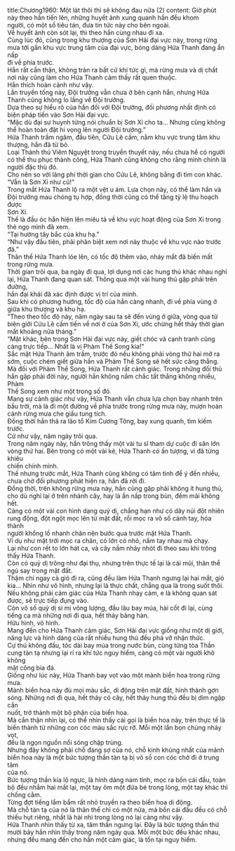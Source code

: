 title:Chương1960: Một lát thôi thì sẽ không đau nữa (2)
content:
Giờ phút này theo hắn tiến lên, những huyết ảnh xung quanh hắn đều khom<br>người, có một số tiêu tán, đưa tin tức này cho bên ngoài.<br>Về huyết ảnh còn sót lại, thì theo hắn cùng nhau đi xa.<br>Cùng lúc đó, cũng trong khu thượng của Sơn Hải đại vực này, trong rừng<br>mưa tới gần khu vực trung tâm của đại vực, bóng dáng Hứa Thanh đang ẩn nấp<br>đi về phía trước.<br>Hắn rất cẩn thận, không tràn ra bất cứ khí tức gì, mà rừng mưa và dị chất<br>nơi này cũng làm cho Hứa Thanh cảm thấy rất quen thuộc.<br>Hắn thích hoàn cảnh như vậy.<br>Lần truyền tống này, Đội trưởng vẫn chưa ở bên cạnh hắn, nhưng Hứa<br>Thanh cũng không lo lắng về Đội trưởng.<br>Dựa theo sự hiểu rõ của hắn đối với Đội trưởng, đối phương nhất định có<br>biện pháp tiến vào Sơn Hải đại vực.<br>“Mặc dù đại sư huynh từng nói chuẩn bị Sơn Xi cho ta... Nhưng cũng không<br>thể hoàn toàn đặt hi vọng lên người Đội trưởng.”<br>Hứa Thanh trầm ngâm, đầu tiên, Cửu Lê cấm, nằm khu vực trung tâm khu<br>thượng, hắn đã từ bỏ.<br>Loại Thánh thú Viêm Nguyệt trong truyền thuyết này, nếu chưa hề có người<br>có thể thu phục thành công, Hứa Thanh cũng không cho rằng mình chính là<br>người đặc thù đó.<br>Cho nên so với lãng phí thời gian cho Cửu Lê, không bằng đi tìm con khác.<br>“Vẫn là Sơn Xi như cũ!”<br>Trong mắt Hứa Thanh lộ ra một vệt u ám. Lựa chọn này, có thể làm hắn và<br>Đội trưởng mau chóng tụ hợp, đồng thời cũng có thể tăng tỷ lệ thu hoạch được<br>Sơn Xi.<br>Thế là đầu óc hắn hiện lên miêu tả về khu vực hoạt động của Sơn Xi trong<br>thẻ ngọ mình đã xem.<br>“Tại hướng tây bắc của khu hạ.”<br>“Như vậy đầu tiên, phải phân biệt xem nơi này thuộc về khu vực nào trước<br>đã.”<br>Thân thể Hứa Thanh lóe lên, có tốc độ thêm vào, nháy mắt đã biến mất<br>trong rừng mưa.<br>Thời gian trôi qua, ba ngày đi qua, lợi dụng nơi các hung thú khác nhau nghỉ<br>lại, Hứa Thanh đang quan sát. Thông qua một vài hung thú gặp phải trên đường,<br>hắn đại khái đã xác định được vị trí của mình.<br>Sau khi có phương hướng, tốc độ của hắn càng nhanh, đi về phía vùng ở<br>giữa khu thượng và khu hạ.<br>“Theo theo tốc độ này, năm ngày sau ta sẽ đến vùng ở giữa, vòng qua từ<br>biên giới Cửu Lê cấm tiến về nơi ở của Sơn Xi, ước chừng hết thảy thời gian<br>mất khoảng nửa tháng.”<br>“Mặt khác, bên trong Sơn Hải đại vực này, giết chóc và cạnh tranh cũng<br>càng trực tiếp... Nhất là vị Phàm Thế Song kia!”<br>Sắc mặt Hứa Thanh âm trầm, trước đó nếu không phải vòng thứ hai mở ra<br>sớm, cuộc chém giết giữa hắn và Phàm Thế Song sẽ hết sức căng thẳng.<br>Mà đối với Phàm Thế Song, Hứa Thanh rất cảnh giác. Trong những đối thủ<br>hắn gặp phải đời này, người hắn không nắm chắc tất thắng không nhiều, Phàm<br>Thế Song xem như một trong số đó.<br>Mang sự cảnh giác như vậy, Hứa Thanh vẫn chưa lựa chọn bay nhanh trên<br>bầu trời, mà là đi một đường về phía trước trong rừng mưa này, mượn hoàn<br>cảnh rừng mưa che giấu tung tích.<br>Đồng thời hắn thả ra lão tổ Kim Cương Tông, bay xung quanh, tìm kiếm<br>trước.<br>Cứ như vậy, năm ngày trôi qua.<br>Trong năm ngày này, hắn trông thấy một vài tu sĩ tham dự cuộc đi săn lớn<br>vòng thứ hai. Bên trong có một vài kẻ, Hứa Thanh có ấn tượng, vì đã từng khiêu<br>chiến chính mình.<br>Thế nhưng trước mắt, Hứa Thanh cũng không có tâm tình để ý đến nhiều,<br>chưa chờ đối phương phát hiện ra, hắn đã rời đi.<br>Đồng thời, trên không rừng mưa này, hắn cũng gặp phải không ít hung thú,<br>cho dù nghỉ lại ở trên nhánh cây, hay là ẩn nấp trong bùn, đếm mãi không hết.<br>Càng có một vài con hình dạng quỷ dị, chẳng hạn như có dãy núi đột nhiên<br>rung động, đột ngột mọc lên từ mặt đất, rồi mọc ra vô số cánh tay, hóa thành<br>người khổng lồ nhanh chân nện bước qua trước mặt Hứa Thanh.<br>Ví dụ như mặt trời mọc ra chân, có lớn có nhỏ, nắm tay nhau mà chạy.<br>Lại như con rết to lớn hát ca, và cây nấm nhảy nhót đi theo sau khi trông<br>thấy Hứa Thanh.<br>Còn có quỷ dị trông như đại thụ, nhưng trên thực tế lại là cái mũi, thân thể<br>ngủ say trong mặt đất.<br>Thậm chí ngay cả gió đi ra, cũng đều làm Hứa Thanh ngưng lại hai mắt, gió<br>kia... Nhìn như vô hình, nhưng lại là thực chất, chẳng qua là trong suốt thôi.<br>Nếu không phải cảm giác của Hứa Thanh nhạy cảm, e là không quan sát<br>được, sẽ trực tiếp đụng vào.<br>Còn vô số quỷ dị si mị võng lượng, đầu lâu bay múa, hài cốt đi lại, cùng<br>tiếng ca mà những nơi đi qua, hết thảy băng hàn.<br>Hữu hình, vô hình.<br>Mang đến cho Hứa Thanh cảm giác, Sơn Hải đại vực giống như một dị giới,<br>năng lực và hình dáng của rất nhiều hung thú đều phá vỡ nhận thức.<br>Cự thú không đầu, tóc dài bay múa trong nước bùn, cùng từng tòa Thần<br>cung tàn tạ nhưng lại rỉ ra khí tức nguy hiểm, càng có một vài người khô không<br>mặt cõng bia đá.<br>Giống như lúc này, Hứa Thanh bay vọt vào một mảnh biển hoa trong rừng<br>mưa.<br>Mảnh biển hoa này đủ mọi màu sắc, di động trên mặt đất, hình thành gợn<br>sóng. Những nơi đi qua, hết thảy cỏ cây, hết thảy hung thú đều bị dìm ngập cắn<br>nuốt, trở thành một bộ phận của biển hoa.<br>Mà cẩn thận nhìn lại, có thể nhìn thấy cái gọi là biển hoa này, trên thực tế là<br>biến thành từ những con cóc màu sắc rực rỡ. Mỗi một lần bọn chúng nhảy vọt,<br>đều là ngọn nguồn nổi sóng chập trùng.<br>Nhưng đây không phải chỗ đáng sợ của nó, chỗ kinh khủng nhất của mảnh<br>biển hoa này là một bức tượng thần tàn tạ bị vô số con cóc chở đi ở trung tâm<br>của nó.<br>Bức tượng thần kia lộ ngực, là hình dáng nam tính, mọc ra bốn cái đầu, toàn<br>bộ đều nhắm hai mắt lại, một tay ôm một đứa bé trong lòng, một tay khác thì<br>chống cằm.<br>Từng đợt tiếng lẩm bẩm rất nhỏ truyền ra theo biển hoa di động.<br>Mà chỗ tàn tạ của nó là thân thể chỉ có một nửa, mà bốn cái đầu đều có chỗ<br>thiếu hụt riêng, nhất là hài nhi trong lòng nó lại càng như vậy.<br>Hứa Thanh nhìn thấy từ xa, tâm thần ngưng lại. Đây là bức tượng thần thứ<br>mười bảy hắn nhìn thấy trong năm ngày qua. Mỗi một bức đều khác nhau,<br>nhưng đều mang đến cho hắn một cảm giác, là tồn tại nguy hiểm.